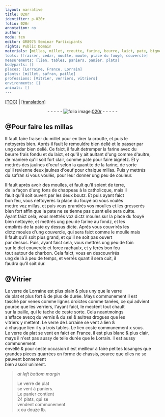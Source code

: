 ```yaml
---
layout: narrative
title: 020r
identifier: p-020r
folio: 020r
annotation: no
author:
mode: tcn
editor: GR8975 Seminar Participants
rights: Public Domain
materials: [millas, millet, croutte, farine, beurre, laict, pate, bignetz, jaulnes d'oeuf, safran, terre, foin, charbon, verre de Lorraine, verre de plat, paille, vernis, sel, drogues]
tools: [fraiser, cedar, moulle, moule, place du fouyé, couvercle]
measurements: [lien, tables, paniers, panier, plats]
bodyparts: []
places: [Lorraine, France, Lorrain]
plants: [millet, safran, paille]
professions: [Vitrier, verriers, vitriers]
environments: []
animals: []
---
```


<p><a href="{{ site.baseurl }}/normalized/">[TOC]</a> | <a href="{{ site.baseurl }}/texts/p-020r_tl/" target="_blank">[translation]</a></p><div class="folio" align="center">- - - - - <a href="http://gallica.bnf.fr/ark:/12148/btv1b10500001g/f45.image" target="_blank"><img src="https://cu-mkp.github.io/2017-workshop-edition/assets/photo-icon.png" alt="folio image: " style="display:inline-block; margin-bottom:-3px;"/>020r</a> - - - - - </div>  
  

## @Pour faire les <span class="m">millas</span>

 
 Il fault faire <span class="tl">fraiser</span> du <span class="m"><span class="pa">millet</span></span> po<span class="exp">ur</span> en tirer la <span class="m">croutte</span>, et puis le<br/> netoyerés bien. Aprés il fault le remouldre bien delié et le passer par<br/> ung <span class="tl">cedar</span> bien delié. Ce faict, il fault detremper la <span class="m">farine</span> avec du<br/> <span class="m">beurre</span> frais fondu et du <span class="m">laict</span>, et qu'il y ait aultant d'ung comme d'aultre,<br/> de maniere qu'il soit fort clair, comme <span class="m">pate</span> po<span class="exp">ur</span> faire <span class="m">bignetz</span>. Et y<br/> mettrés des <span class="m">jaulnes d'oeuf</span> selon la quantite de la <span class="m">farine</span>, de sorte<br/> qu'il revienne deux <span class="m">jaulnes d'oeuf</span> po<span class="exp">ur</span> chaique <span class="m">millas</span>. Puis y mettrés<br/> du <span class="m"><span class="pa">safran</span></span> si vous voulés, po<span class="exp">ur</span> leur donner ung peu de couleur.
 
 Il fault aprés avoir des <span class="tl">moulle</span>s, et fault qu'il soient de <span class="m">terre</span>,<br/> de la façon d'ung fons de chappeau à la catholicque, mais il<br/> fault qu'il soit ouvert par les deux boutz. Et puis ayant faict<br/> bon feu, vous nettoyerés la place du fouyé où vous voulés<br/> mettre voz <span class="m">millas</span>, et puis vous prandrés vos <span class="tl">moulle</span>s et les gresserés<br/> bien fort affin que la <span class="m">pate</span> ne se tienne pas quant elle sera cuitte.<br/> Ayant faict cela, vous mettrés voz d<span class="exp">ictz</span> <span class="tl">moule</span>s sur la <span class="tl">place du fouyé</span><br/> bien nettoyée, et mettrés ung peu de <span class="m">farine</span> au fondz, et les<br/> emplirés de la <span class="m">pate</span> cy dessus dicte. Aprés vous couvrirés les<br/> dictz <span class="tl">moule</span>s d'ung <span class="tl">couvercle</span>, qui sera faict comme le <span class="tl">moulle</span> mais<br/> Il fault qu'il soit plus grand, et qu'il ne soit pas ouvert<br/> par dessus. Puis, ayant faict cela, vous mettrés ung peu de <span class="m">foin</span><br/> sur le d<span class="exp">ict</span> <span class="tl">couvercle</span> et force rachaulx, et y ferés bon feu<br/> tout autour de <span class="m">charbon</span>. Cela faict, vous en descouvrirés<br/> ung de là à peu de temps, et verrés quant il sera cuit, il<br/> faudra qu'il soit dur.
 
 
  

## @<span class="pro">Vitrier</span>

 
 Le <span class="m">verre de <span class="pl">Lorraine</span></span> est plus plain & plus uny que le <span class="m">verre<br/> de plat</span> et plus fort & de plus de durée. Mays co<span class="exp">mmun</span>ement il est<br/> tasché par venes co<span class="exp">mm</span>e lignes droictes co<span class="exp">mm</span>e tanées, ce qui advient<br/> pource que les <span class="pro">verriers</span>, l'ayant faict, le mectent tout chault<br/> sur la <span class="m"><span class="pa">paille</span></span>, qui le tache de ceste sorte. Cela neantmoings<br/> s'efface avecq du <span class="m">vernis</span> & du <span class="m">sel</span> & aultres <span class="m">drogues</span> que les<br/> <span class="pro">vitriers</span> y mettent. Le <span class="m">verre de <span class="pl">Lorraine</span></span> se vent à <span class="ms">lien</span> &<br/> à chasque <span class="ms">lien</span> il y a trois <span class="ms">tables</span>. Le <span class="ms">lien</span> coste co<span class="exp">mmun</span>ement x <span class="cn">s<span class="exp">ous</span></span>.<br/> Le <span class="m">verre de plat</span> se <span class="del">vent en</span> faict en <span class="pl">France</span>, il est plus blanc & plus clair,<br/> mays il n'est pas aussy de telle durée que le <span class="pl">Lorrain</span>. Il est aussy co<span class="exp">mmun</span>ement<br/> envellé & pour ceste occasion il est meilleur à faire petites losanges que<br/> grandes pieces quarrées en forme de chassis, pource que elles ne se peuvent bonnem<span class="exp">ent</span><br/> bien assoir uniment.
 
> *at left bottom margin*
> 
> 
>   Le <span class="m">verre de plat</span><br/> se vent à <span class="ms">paniers</span>.<br/> Le <span class="ms">panier</span> contient<br/> 24 <span class="ms">plats</span>, qui se<br/> vendent commune<span class="exp">ment</span><br/> x ou douze <span class="cn">lb</span>.
 
